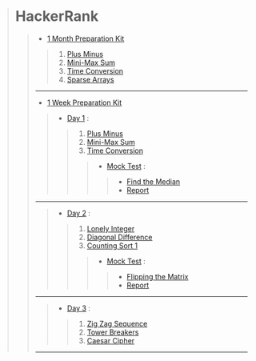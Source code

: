 > # HackerRank
>> - [1 Month Preparation Kit](./1_Month_Preparation_Kit/)
>>> 1. [Plus Minus](1_Month_Preparation_Kit/Plus_Minus.cpp)
>>> 2. [Mini-Max Sum](./1_Month_Preparation_Kit/Mini-Max_Sum.cpp)
>>> 3. [Time Conversion](./1_Month_Preparation_Kit/Time_Conversion.cpp)
>>> 4. [Sparse Arrays](./1_Month_Preparation_Kit/Sparse_Arrays.cpp)
>>
>> ---
>>
>> - [1 Week Preparation Kit](./1_Week_Preparation_Kit/)
>>> - [Day 1](./1_Week_Preparation_Kit/Day1/) :
>>>> 1. [Plus Minus](1_Week_Preparation_Kit/Day1/Plus_Minus.cpp)
>>>> 2. [Mini-Max Sum](./1_Week_Preparation_Kit/Day1/Mini-Max_Sum.cpp)
>>>> 3. [Time Conversion](./1_Week_Preparation_Kit/Day1/Time_Conversion.cpp)
>>>>> - [Mock Test](./1_Week_Preparation_Kit/Day1/Mock_Test/) :
>>>>>> * [Find the Median](./1_Week_Preparation_Kit/Day1/Mock_Test/Mock_Test-Find_the_Median.cpp)
>>>>>> * [Report](./1_Week_Preparation_Kit/Day1/Mock_Test/Report_shaharas30-Mock_Test-Find_the_Median.pdf)
>>
>> ---
>>
>>> - [Day 2](./1_Week_Preparation_Kit/Day2/) :
>>>> 1. [Lonely Integer](./1_Week_Preparation_Kit/Day2/Lonely_Integer.cpp)
>>>> 2. [Diagonal Difference](./1_Week_Preparation_Kit/Day2/Diagonal_Difference.cpp)
>>>> 3. [Counting Sort 1](./1_Week_Preparation_Kit/Day2/Counting_Sort_1.cpp)
>>>>> - [Mock Test](./1_Week_Preparation_Kit/Day2/Mock_Test/) :
>>>>>> * [Flipping the Matrix](./1_Week_Preparation_Kit/Day2/Mock_Test/Mock_Test-Flipping_the_Matrix.cpp)
>>>>>> * [Report](./1_Week_Preparation_Kit/Day2/Mock_Test/Report_shaharas30-Mock_Test-Flipping_the_Matrix.pdf)
>>
>> ---
>>
>>> - [Day 3](./1_Week_Preparation_Kit/Day3/) :
>>>> 1. [Zig Zag Sequence](./1_Week_Preparation_Kit/Day3/Zig_Zag_Sequence.cpp)
>>>> 2. [Tower Breakers](./1_Week_Preparation_Kit/Day3/Tower_Breakers.cpp)
>>>> 3. [Caesar Cipher](./1_Week_Preparation_Kit/Day3/Caesar_Cipher.cpp)
>>
>> ---
>>
>
